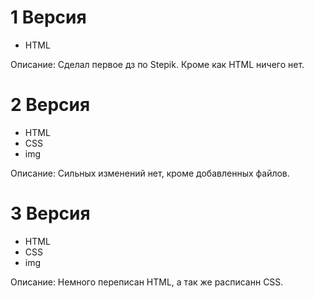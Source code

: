 <h1>1 Версия</h1>   
  <ul>
    <li>HTML</li>
    </ul>
  Описание: Сделал первое дз по Stepik. Кроме как HTML ничего нет.
<h1>2 Версия</h1>
  <ul>
      <li>HTML</li>
      <li>CSS</li>
      <li>img</li>
  </ul>
  <p>Описание: Сильных изменений нет, кроме добавленных файлов.</p>
<h1>3 Версия</h1>
  <ul>
      <li>HTML</li>
      <li>CSS</li>
      <li>img</li>
  </ul>
  <p>Описание:  Немного переписан HTML, а так же расписанн CSS.</p> 
